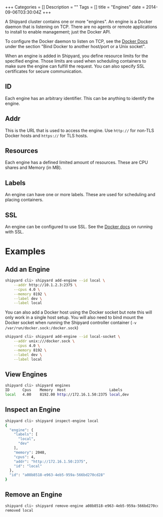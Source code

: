 +++
Categories = []
Description = ""
Tags = []
title = "Engines"
date = 2014-09-06T03:30:04Z
+++

A Shipyard cluster contains one or more "engines".  An engine is a Docker daemon that is listening on TCP.  There are no agents or remote applications to install to enable management; just the Docker API.

To configure the Docker daemon to listen on TCP, see the [Docker Docs](https://docs.docker.com/articles/basics/) under the section "Bind Docker to another host/port or a Unix socket".

When an engine is added in Shipyard, you define resource limits for the specified engine.  Those limits are used when scheduling containers to make sure the engine can fulfill the request.  You can also specify SSL certificates for secure communication.

<a name="id"></a>
## ID
Each engine has an arbitrary identifier.  This can be anything to identify the engine.

<a name="addr"></a>
## Addr
This is the URL that is used to access the engine.  Use `http://` for non-TLS Docker hosts and `https://` for TLS hosts.

<a name="resources"></a>
## Resources
Each engine has a defined limited amount of resources.  These are CPU shares and Memory (in MB).

<a name="labels"></a>
## Labels
An engine can have one or more labels.  These are used for scheduling and placing containers.

<a name="ssl"></a>
## SSL
An engine can be configured to use SSL.  See the [Docker docs](https://docs.docker.com/articles/https/) on running with SSL.

<a name="examples"></a>
# Examples

## Add an Engine
```bash
shipyard cli> shipyard add-engine --id local \
    --addr http://10.1.2.3:2375 \
    --cpus 4.0 \
    --memory 8192 \
    --label dev \
    --label local
```

<a name="docker-socket"></a>
You can also add a Docker host using the Docker socket but note this will only work in a single host setup.  You will also need to bind mount the Docker socket when running the Shipyard controller container (`-v /var/run/docker.sock:/docker.sock`)

```bash
shipyard cli> shipyard add-engine --id local-socket \
    --addr unix:///docker.sock \
    --cpus 4.0 \
    --memory 8192 \
    --label dev \
    --label local
```

## View Engines
```bash
shipyard cli> shipyard engines
ID      Cpus    Memory  Host                    Labels
local   4.00    8192.00 http://172.16.1.50:2375 local,dev
```

## Inspect an Engine
```bash
shipyard cli> shipyard inspect-engine local
{
  "engine": {
    "labels": [
      "local",
      "dev"
    ],
    "memory": 2048,
    "cpus": 4,
    "addr": "http://172.16.1.50:2375",
    "id": "local"
  },
  "id": "a08b8518-e963-4eb5-959a-566bd270cd28"
}
```

## Remove an Engine
```bash
shipyard cli> shipyard remove-engine a08b8518-e963-4eb5-959a-566bd270cd28
removed local
```

